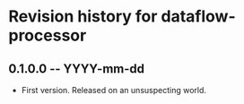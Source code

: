 # Revision history for dataflow-processor

## 0.1.0.0  -- YYYY-mm-dd

* First version. Released on an unsuspecting world.
